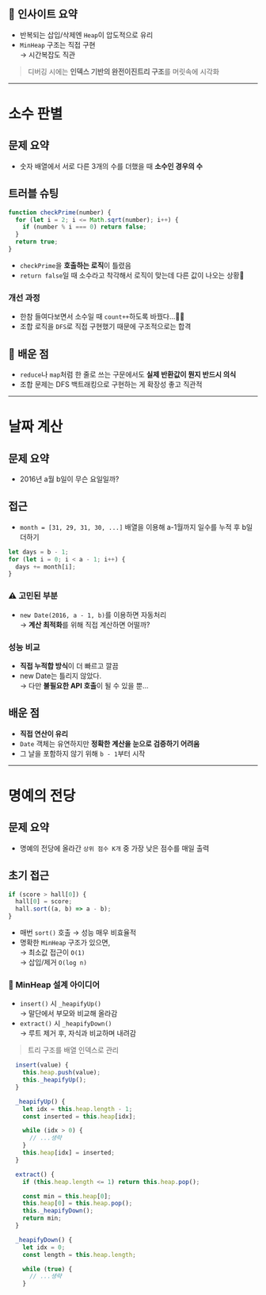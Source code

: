 ## 📌 인사이트 요약

- 반복되는 삽입/삭제엔 `Heap`이 압도적으로 유리
- `MinHeap` 구조는 직접 구현<br>→ 시간복잡도 직관

> 디버깅 시에는 **인덱스 기반의 완전이진트리 구조**를 머릿속에 시각화

---

# 소수 판별

## 문제 요약

- 숫자 배열에서 서로 다른 3개의 수를 더했을 때 **소수인 경우의 수**

## 트러블 슈팅

```javascript
function checkPrime(number) {
  for (let i = 2; i <= Math.sqrt(number); i++) {
    if (number % i === 0) return false;
  }
  return true;
}
```

- `checkPrime`을 **호출하는 로직**이 틀렸음
- `return false`일 때 소수라고 착각해서 로직이 맞는데 다른 값이 나오는 상황🤯

### 개선 과정

- 한참 들여다보면서 소수일 때 `count++`하도록 바꿨다...🙇‍♂️
- 조합 로직을 `DFS`로 직접 구현했기 때문에 구조적으로는 합격

## 📌 배운 점

- `reduce`나 `map`처럼 한 줄로 쓰는 구문에서도 **실제 반환값이 뭔지 반드시 의식**
- 조합 문제는 DFS 백트래킹으로 구현하는 게 확장성 좋고 직관적

---

# 날짜 계산

## 문제 요약

- 2016년 a월 b일이 무슨 요일일까?

## 접근

- `month = [31, 29, 31, 30, ...]` 배열을 이용해 a-1월까지 일수를 누적 후 b일 더하기

```javascript
let days = b - 1;
for (let i = 0; i < a - 1; i++) {
  days += month[i];
}
```

### ⚠️ 고민된 부분

- `new Date(2016, a - 1, b)`를 이용하면 자동처리<br>→ **계산 최적화**를 위해 직접 계산하면 어떨까?

### 성능 비교

- **직접 누적합 방식**이 더 빠르고 깔끔
- new Date는 틀리지 않았다.<br>→ 다만 **불필요한 API 호출**이 될 수 있을 뿐...

## 배운 점

- **직접 연산이 유리**
- `Date` 객체는 유연하지만 **정확한 계산을 눈으로 검증하기 어려움**
- 그 날을 포함하지 않기 위해 `b - 1`부터 시작

---

# 명예의 전당

## 문제 요약

- 명예의 전당에 올라간 `상위 점수 K개` 중 가장 낮은 점수를 매일 출력

## 초기 접근

```javascript
if (score > hall[0]) {
  hall[0] = score;
  hall.sort((a, b) => a - b);
}
```

- 매번 `sort()` 호출 → 성능 매우 비효율적
- 명확한 `MinHeap` 구조가 있으면,<br> → 최소값 접근이 `O(1)`<br> → 삽입/제거 `O(log n)`

### 📌 MinHeap 설계 아이디어

- `insert()` 시 `_heapifyUp()` <br>→ 말단에서 부모와 비교해 올라감
- `extract()` 시 `_heapifyDown()` <br>→ 루트 제거 후, 자식과 비교하며 내려감

> 트리 구조를 배열 인덱스로 관리

```javascript
  insert(value) {
    this.heap.push(value);
    this._heapifyUp();
  }

  _heapifyUp() {
    let idx = this.heap.length - 1;
    const inserted = this.heap[idx];

    while (idx > 0) {
      // ...생략
    }
    this.heap[idx] = inserted;
  }
```

```javascript
  extract() {
    if (this.heap.length <= 1) return this.heap.pop();

    const min = this.heap[0];
    this.heap[0] = this.heap.pop();
    this._heapifyDown();
    return min;
  }

  _heapifyDown() {
    let idx = 0;
    const length = this.heap.length;

    while (true) {
      // ...생략
    }
```
